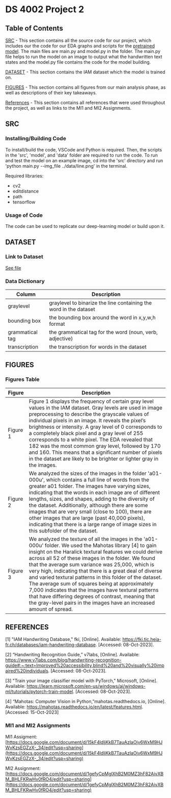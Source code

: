 # DS 4002 Project 2

## Table of Contents
[SRC](#SRC)  - This section contains all the source code for our project, which includes our the code for our EDA graphs and scripts for the [pretrained model](https://github.com/githubharald/SimpleHTR). The main files are main.py and model.py in the folder. The main.py file helps to run the model on an image to output what the handwritten text states and the model.py file contains the code for the model building.

[DATASET](#Dataset)  - This section contains the IAM dataset which the model is trained on. 

[FIGURES](#Figures)  - This section contains all figures from our main analysis phase, as well as descriptions of their key takeaways.

[References](#References)  - This section contains all references that were used throughout the project, as well as links to the MI1 and MI2 Assignments.

## SRC

### Installing/Building Code
To install/build the code, VSCode and Python is required. Then, the scripts in the 'src', 'model', and 'data' folder are required to run the code. To run and test the model on an example image, cd into the 'src' directory and run 'python main.py --img_file ../data/line.png' in the terminal. 

Required libraries:
- cv2
- editdistance
- path
- tensorflow


### Usage of Code
The code can be used to replicate our deep-learning model or build upon it.

## DATASET

### Link to Dataset
[See file](https://fki.tic.heia-fr.ch/databases/iam-handwriting-database)

### Data Dictionary
| Column| Description|                   
|-------|------------|
| graylevel | graylevel to binarize the line containing the word in the dataset|
| bounding box | the bounding box around the word in x,y,w,h format | 
| grammatical tag | the grammatical tag for the word (noun, verb, adjective) | 
| transcription | the transcription for words in the dataset | 


## FIGURES

### Figures Table
| Figure| Description |                   
|-------|------------|
| Figure 1 | Figure 1 displays the frequency of certain gray level values in the IAM dataset. Gray levels are used in image preprocessing to describe the grayscale values of individual pixels in an image. It reveals the pixel’s brightness or intensity. A gray level of 0 corresponds to a completely black pixel and a gray level of 255 corresponds to a white pixel. The EDA revealed that 182 was the most common gray level, followed by 170 and 160. This means that a significant number of pixels in the dataset are likely to be brighter or lighter gray in the images.|
| Figure 2 | We analyzed the sizes of the images in the folder 'a01-000u', which contains a full line of words from the greater a01 folder. The images have varying sizes, indicating that the words in each image are of different lengths, sizes, and shapes, adding to the diversity of the dataset. Additionally, although there are some images that are very small (close to 100), there are other images that are large (past 40,000 pixels), indicating that there is a large range of image sizes in this subfolder of the dataset.|
| Figure 3 | We analyzed the texture of all the images in the 'a01-000u' folder. We used the Mahotas library [4] to gain insight on the Haralick textural features we could derive across all 52 of these images in the folder. We found that the average sum variance was 25,000, which is very high, indicating that there is a great deal of diverse and varied textural patterns in this folder of the dataset.  The average sum of squares being at approximately 7,000 indicates that the images have textural patterns that have differing degrees of contrast, meaning that the gray-level pairs in the images have an increased amount of spread. |



## REFERENCES 
[1] "IAM Handwriting Database," fki, [Online]. Available: https://fki.tic.heia-fr.ch/databases/iam-handwriting-database. [Accessed: 08-Oct-2023]. 

[2] “Handwriting Recognition Guide,” v7labs, [Online]. Available: https://www.v7labs.com/blog/handwriting-recognition-guide#:~:text=Improved%20accessibility,blind%20and%20visually%20impaired%20individuals. [Accessed: 08-Oct-2023]. 

[3] "Train your image classifier model with PyTorch," Microsoft, [Online]. Available: https://learn.microsoft.com/en-us/windows/ai/windows-ml/tutorials/pytorch-train-model. [Accessed: 08-Oct-2023]. 

[4] “Mahotas: Computer Vision in Python,”mahotas.readthedocs.io, [Online]. Available:
https://mahotas.readthedocs.io/en/latest/features.html.
[Accessed: 15-Oct-2023]



### MI1 and MI2 Assignments
MI1 Assigment: [https://docs.google.com/document/d/15kF4ldljKkB7TauAzlaOjv6WxM9HJWvKzsEGZzX-_34/edit?usp=sharing](https://docs.google.com/document/d/15kF4ldljKkB7TauAzlaOjv6WxM9HJWvKzsEGZzX-_34/edit?usp=sharing)

MI2 Assignment: [https://docs.google.com/document/d/1gefyCpMglXhB2M0MZ3hF82AivXBM_BHLFKRwHv0fRO4/edit?usp=sharing](https://docs.google.com/document/d/1gefyCpMglXhB2M0MZ3hF82AivXBM_BHLFKRwHv0fRO4/edit?usp=sharing)



